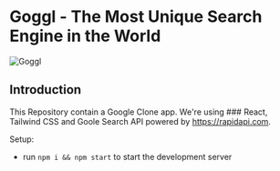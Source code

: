 # Goggl - The Most Unique Search Engine in the World

![Goggl](https://i.ibb.co/yQdYhtq/image.png)

## Introduction


 This Repository contain a Google Clone app. We're using  ### React, Tailwind CSS and Goole Search API powered by https://rapidapi.com.


Setup:
- run ```npm i && npm start``` to start the development server

